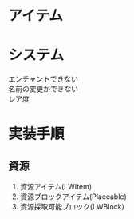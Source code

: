 # アイテム

# システム
エンチャントできない<br>
名前の変更ができない<br>
レア度

# 実装手順
## 資源
1. 資源アイテム(LWItem)
1. 資源ブロックアイテム(Placeable)
1. 資源採取可能ブロック(LWBlock)